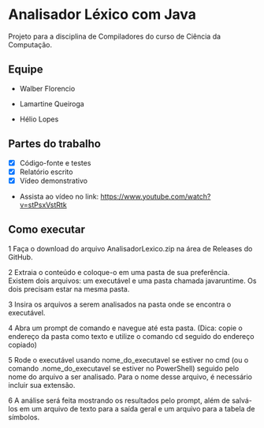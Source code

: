 # Analisador Léxico com Java
Projeto para a disciplina de Compiladores do curso de Ciência da Computação.

<h2> Equipe </h2>

- Walber Florencio

- Lamartine Queiroga

- Hélio Lopes


<h2> Partes do trabalho </h2>

- [x] Código-fonte e testes
- [x] Relatório escrito
- [x] Vídeo demonstrativo 
 - Assista ao vídeo no link: https://www.youtube.com/watch?v=stPsxVstRtk

<h2> Como executar </h2>

 1 Faça o download do arquivo AnalisadorLexico.zip na área de Releases do GitHub.
 
 2 Extraia o conteúdo e coloque-o em uma pasta de sua preferência. Existem dois arquivos: um executável e uma pasta chamada javaruntime. Os dois precisam estar na mesma pasta.
 
 3 Insira os arquivos a serem analisados na pasta onde se encontra o executável.
 
 4 Abra um prompt de comando e navegue até esta pasta. (Dica: copie o endereço da pasta como texto e utilize o comando cd seguido do endereço copiado)
 
 5 Rode o executável usando nome_do_executavel se estiver no cmd (ou o comando .nome_do_executavel se estiver no PowerShell) seguido pelo nome do arquivo a ser analisado. Para o nome desse arquivo, é necessário incluir sua extensão.
 
 6 A análise será feita mostrando os resultados pelo prompt, além de salvá-los em um arquivo de texto para a saída geral e um arquivo para a tabela de símbolos.

